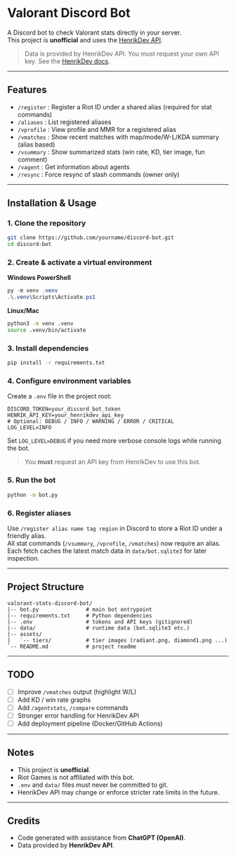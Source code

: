 # Valorant Discord Bot

A Discord bot to check Valorant stats directly in your server.  
This project is **unofficial** and uses the [HenrikDev API](https://docs.henrikdev.xyz/).

> Data is provided by HenrikDev API. You must request your own API key. See the [HenrikDev docs](https://docs.henrikdev.xyz/).

---

## Features

- `/register` : Register a Riot ID under a shared alias (required for stat commands)
- `/aliases` : List registered aliases
- `/vprofile` : View profile and MMR for a registered alias
- `/vmatches` : Show recent matches with map/mode/W-L/KDA summary (alias based)
- `/vsummary` : Show summarized stats (win rate, KD, tier image, fun comment)
- `/vagent` : Get information about agents
- `/resync` : Force resync of slash commands (owner only)

---

## Installation & Usage

### 1. Clone the repository

```bash
git clone https://github.com/yourname/discord-bot.git
cd discord-bot
```

### 2. Create & activate a virtual environment

**Windows PowerShell**

```powershell
py -m venv .venv
.\.venv\Scripts\Activate.ps1
```

**Linux/Mac**

```bash
python3 -m venv .venv
source .venv/bin/activate
```

### 3. Install dependencies

```bash
pip install -r requirements.txt
```

### 4. Configure environment variables

Create a `.env` file in the project root:

```env
DISCORD_TOKEN=your_discord_bot_token
HENRIK_API_KEY=your_henrikdev_api_key
# Optional: DEBUG / INFO / WARNING / ERROR / CRITICAL
LOG_LEVEL=INFO
```

Set `LOG_LEVEL=DEBUG` if you need more verbose console logs while running the bot.

> You **must** request an API key from HenrikDev to use this bot.

### 5. Run the bot

```bash
python -m bot.py
```

### 6. Register aliases

Use `/register alias name tag region` in Discord to store a Riot ID under a friendly alias.  
All stat commands (`/vsummary`, `/vprofile`, `/vmatches`) now require an alias.  
Each fetch caches the latest match data in `data/bot.sqlite3` for later inspection.

---

## Project Structure

```
valorant-stats-discord-bot/
|-- bot.py               # main bot entrypoint
|-- requirements.txt     # Python dependencies
|-- .env                 # tokens and API keys (gitignored)
|-- data/                # runtime data (bot.sqlite3 etc.)
|-- assets/
|   `-- tiers/           # tier images (radiant.png, diamond1.png ...)
`-- README.md            # project readme
```

---

## TODO

- [ ] Improve `/vmatches` output (highlight W/L)
- [ ] Add KD / win rate graphs
- [ ] Add `/agentstats`, `/compare` commands
- [ ] Stronger error handling for HenrikDev API
- [ ] Add deployment pipeline (Docker/GitHub Actions)

---

## Notes

- This project is **unofficial**.  
- Riot Games is not affiliated with this bot.  
- `.env` and `data/` files must never be committed to git.  
- HenrikDev API may change or enforce stricter rate limits in the future.

---

## Credits

- Code generated with assistance from **ChatGPT (OpenAI)**.  
- Data provided by **HenrikDev API**.
